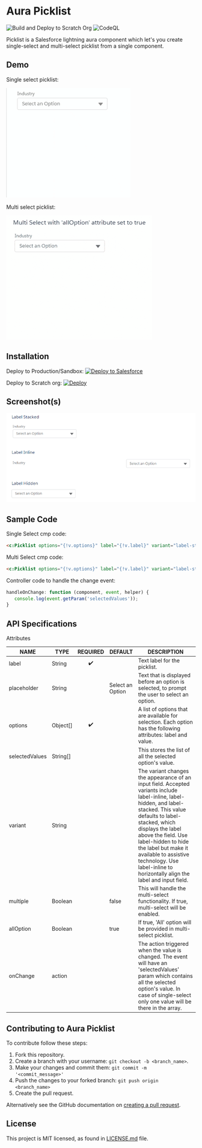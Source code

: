 # Aura Picklist

![Build and Deploy to Scratch Org](https://github.com/hemendrarajawat/aura-picklist/workflows/Build%20and%20Deploy%20to%20Scratch%20Org/badge.svg?branch=master)
![CodeQL](https://github.com/hemendrarajawat/aura-picklist/workflows/CodeQL/badge.svg?branch=master)

Picklist is a Salesforce lightning aura component which let's you create single-select and multi-select picklist from a single component.

## Demo

Single select picklist:

<kbd>
<img src="https://raw.githubusercontent.com/hemendrarajawat/aura-picklist/master/assets/images/single-select.gif" />
</kbd>

<br/>

Multi select picklist:

<kbd>
<img src="https://raw.githubusercontent.com/hemendrarajawat/aura-picklist/master/assets/images/multi-select.gif" />
</kbd>

## Installation

Deploy to Production/Sandbox:
<a href="https://githubsfdeploy.herokuapp.com">
<img alt="Deploy to Salesforce"
       src="https://raw.githubusercontent.com/afawcett/githubsfdeploy/master/deploy.png">
</a>

Deploy to Scratch org: [![Deploy](https://deploy-to-sfdx.com/dist/assets/images/DeployToSFDX.svg)](https://deploy-to-sfdx.com)

## Screenshot(s)

<kbd>
<img src="https://raw.githubusercontent.com/hemendrarajawat/aura-picklist/master/assets/images/picklist-variants.png" />
</kbd>

## Sample Code

Single Select cmp code:

```html
<c:Picklist options="{!v.options}" label="{!v.label}" variant="label-stacked" onChange="{!c.handleOnChange}" />
```

Multi Select cmp code:

```html
<c:Picklist options="{!v.options}" label="{!v.label}" variant="label-stacked" multiple="true" allOption="true" onChange="{!c.handleOnChange}" />
```

Controller code to handle the change event:

```javascript
handleOnChange: function (component, event, helper) {
   console.log(event.getParam('selectedValues'));
}
```

## API Specifications

Attributes

| NAME           | TYPE     | REQUIRED           | DEFAULT          | DESCRIPTION                                                                                                                                                                                                                                                                                                                                                        |
| -------------- | -------- | :------------------: | ---------------- | ------------------------------------------------------------------------------------------------------------------------------------------------------------------------------------------------------------------------------------------------------------------------------------------------------------------------------------------------------------------ |
| label          | String   | :heavy_check_mark: |                  | Text label for the picklist.                                                                                                                                                                                                                                                                                                                                       |
| placeholder    | String   |                    | Select an Option | Text that is displayed before an option is selected, to prompt the user to select an option.                                                                                                                                                                                                                                                                       |
| options        | Object[] | :heavy_check_mark: |                  | A list of options that are available for selection. Each option has the following attributes: label and value.                                                                                                                                                                                                                                                     |
| selectedValues | String[] |                    |                  | This stores the list of all the selected option's value.                                                                                                                                                                                                                                                                                                           |
| variant        | String   |                    |                  | The variant changes the appearance of an input field. Accepted variants include label-inline, label-hidden, and label-stacked. This value defaults to label-stacked, which displays the label above the field. Use label-hidden to hide the label but make it available to assistive technology. Use label-inline to horizontally align the label and input field. |
| multiple       | Boolean  |                    | false            | This will handle the multi-select functionality. If true, multi-select will be enabled.                                                                                                                                                                                                                                                                            |
| allOption      | Boolean  |                    | true             | If true, 'All' option will be provided in multi-select picklist.                                                                                                                                                                                                                                                                                                   |
| onChange       | action   |                    |                  | The action triggered when the value is changed. The event will have an 'selectedValues' param which contains all the selected option's value. In case of single-select only one value will be there in the array.                                                                                                                                                  |

## Contributing to Aura Picklist

To contribute follow these steps:

1. Fork this repository.
2. Create a branch with your username: `git checkout -b <branch_name>`.
3. Make your changes and commit them: `git commit -m '<commit_message>'`
4. Push the changes to your forked branch: `git push origin <branch_name>`
5. Create the pull request.

Alternatively see the GitHub documentation on [creating a pull request](https://help.github.com/en/github/collaborating-with-issues-and-pull-requests/creating-a-pull-request).

## License

This project is MIT licensed, as found in [LICENSE.md](LICENSE.md) file.
